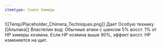 ```yaml
---
itemtype: Скилл Химеры
---
```

![[Temp/Placeholder_Chimera_Techniques.png]]
Дает Особую технику [[Альпака]] Властелин вод: Обычные атаки с шансом 5% восст. 1% от HP химеры хозяина. Если HP хозяина выше 90%, эффект восст. HP изменяется на щит.
